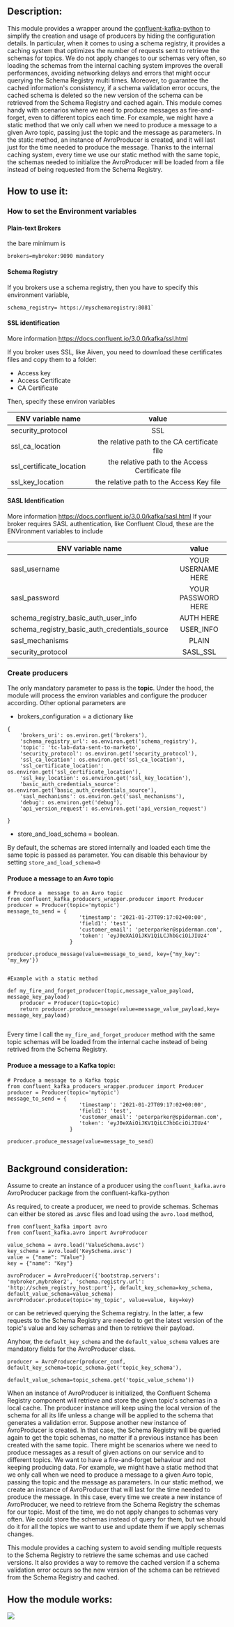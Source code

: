 
## Description:

This module provides a wrapper around the [confluent-kafka-python](https://github.com/confluentinc/confluent-kafka-python) 
to simplify the creation and usage of producers by hiding the configuration details. 
In particular, when it comes to using a schema registry, it provides a caching system that optimizes the number of requests sent to retrieve the schemas for topics. 
We do not apply changes to our schemas very often, so loading the schemas from the internal caching system improves the overall performances, avoiding networking delays and errors that might occur querying the Schema Registry multi times.
Moreover, to guarantee the cached information's consistency, if a schema validation error occurs, the cached schema is deleted so the new version of the schema can be retrieved from the Schema Registry and cached again.
This module comes handy with scenarios where we need to produce messages as fire-and-forget, even to different topics each time. 
For example, we might have a static method that we only call when we need to produce a message to a given Avro topic, passing just the topic and the message as parameters. In the static method, an instance of AvroProducer is created, and it will last just for the time needed to produce the message. Thanks to the internal caching system, every time we use our static method with the same topic, the schemas needed to initialize the AvroProducer will be loaded from a file instead of being requested from the Schema Registry. 

## How to use it:

### How to set the Environment variables

#### Plain-text Brokers

the bare minimum is 

```
brokers=mybroker:9090 mandatory
```

#### Schema Registry

If you brokers use a schema registry, then you have to specify this environment variable,

```
schema_registry= https://myschemaregistry:8081`
```

#### SSL identification

More information https://docs.confluent.io/3.0.0/kafka/ssl.html

If you broker uses SSL, like Aiven, you need to download these certificates files and copy them to a folder: 

* Access key 
* Access Certificate
* CA Certificate

Then, specify these environ variables





| ENV variable name        |                       value                      |
|--------------------------|:------------------------------------------------:|
| security_protocol         | SSL                                              |
| ssl\_ca_location          | the relative path to the CA certificate file     |
| ssl\_certificate_location | the relative path to the Access Certificate file |
| ssl\_key_location         | the relative path to the Access Key file         |



#### SASL Identification

More information https://docs.confluent.io/3.0.0/kafka/sasl.html
If your broker requires SASL authentication, like Confluent Cloud,  these are the ENVironment variables to include


| ENV variable name                                 |        value       |
|---------------------------------------------------|:------------------:|
| sasl_username                                     | YOUR USERNAME HERE |
| sasl_password                                     | YOUR PASSWORD HERE |
| schema\_registry\_basic\_auth\_user_info          | AUTH HERE          |
| schema\_registry\_basic\_auth\_credentials_source | USER_INFO          |
| sasl_mechanisms                                   | PLAIN              |
| security_protocol                                 | SASL_SSL           |




### Create producers

The only mandatory parameter to pass is the **topic**. Under the hood, the module will process the environ variables and configure the producer according. 
Other optional parameters are 

* brokers_configuration = a dictionary like 

```
{
    'brokers_uri': os.environ.get('brokers'),
    'schema_registry_url': os.environ.get('schema_registry'),
    'topic': 'tc-lab-data-sent-to-marketo',
    'security_protocol': os.environ.get('security_protocol'),
    'ssl_ca_location': os.environ.get('ssl_ca_location'),
    'ssl_certificate_location': os.environ.get('ssl_certificate_location'),
    'ssl_key_location': os.environ.get('ssl_key_location'),
    'basic_auth_credentials_source': os.environ.get('basic_auth_credentials_source'),
    'sasl_mechanisms': os.environ.get('sasl_mechanisms'),
    'debug': os.environ.get('debug'),
    'api_version_request': os.environ.get('api_version_request')

}
```
* store\_and_load\_schema = boolean. 

By default, the schemas are stored internally and loaded each time the same topic is passed as parameter. You can disable this behaviour by setting `store_and_load_schema=0`


#### Produce a message to an Avro topic


```
# Produce a  message to an Avro topic
from confluent_kafka_producers_wrapper.producer import Producer
producer = Producer(topic='mytopic')
message_to_send = {    
                       'timestamp': '2021-01-27T09:17:02+00:00',
                       'field1': 'test',
                       'customer_email': 'peterparker@spiderman.com',
                       'token': 'eyJ0eXAiOiJKV1QiLCJhbGciOiJIUz4'
                    }

producer.produce_message(value=message_to_send, key={"my_key": 'my_key'})


```


```
#Example with a static method 

def my_fire_and_forget_producer(topic,message_value_payload, message_key_payload)
    producer = Producer(topic=topic)
    return producer.produce_message(value=message_value_payload,key= message_key_payload)
    
```

Every time I call the `my_fire_and_forget_producer` method with the same topic schemas will be loaded from the internal cache instead of being retrived from the Schema Registry.

#### Produce a  message to a Kafka topic:

```
# Produce a message to a Kafka topic
from confluent_kafka_producers_wrapper.producer import Producer
producer = Producer(topic='mytopic')
message_to_send = {    
                       'timestamp': '2021-01-27T09:17:02+00:00',
                       'field1': 'test',
                       'customer_email': 'peterparker@spiderman.com',
                       'token': 'eyJ0eXAiOiJKV1QiLCJhbGciOiJIUz4'
                    }

producer.produce_message(value=message_to_send)


```




## Background consideration:

Assume to create an instance of a producer using the `confluent_kafka.avro` AvroProducer package from the confluent-kafka-python

As required, to create a producer, we need to provide schemas. 
Schemas can either be stored as .avsc files and load using the  `avro.load` method, 

```
from confluent_kafka import avro 
from confluent_kafka.avro import AvroProducer

value_schema = avro.load('ValueSchema.avsc')
key_schema = avro.load('KeySchema.avsc')
value = {"name": "Value"}
key = {"name": "Key"}

avroProducer = AvroProducer({'bootstrap.servers': 'mybroker,mybroker2', 'schema.registry.url': 'http://schem_registry_host:port'}, default_key_schema=key_schema, default_value_schema=value_schema)
avroProducer.produce(topic='my_topic', value=value, key=key)
```

or can be retrieved querying the Schema registry. In the latter, a few requests to the Schema Registry are needed to get the latest version of the topic's value and key schemas and then to retrieve their payload.

Anyhow, the `default_key_schema` and the `default_value_schema` values are mandatory fields for the AvroProducer class.

```
producer = AvroProducer(producer_conf, default_key_schema=topic_schema.get('topic_key_schema'),
                    default_value_schema=topic_schema.get('topic_value_schema'))
```

When an instance of AvroProducer is initialized, the Confluent Schema Registry component will retrieve and store the given topic's schemas in a local cache. The producer instance will keep using the local version of the schema for all its life unless a change will be applied to the schema that generates a validation error. 
Suppose another new instance of AvroProducer is created. In that case, the Schema Registry will be queried again to get the topic schemas, no matter if a previous instance has been created with the same topic.
There might be scenarios where we need to produce messages as a result of given actions on our service and to different topics. We want to have a  fire-and-forget behaviour and not keeping producing data. 
For example, we might have a static method that we only call when we need to produce a message to a given Avro topic, passing the topic and the message as parameters. In our static method, we create an instance of AvroProducer that will last for the time needed to produce the message. In this case, every time we create a new instance of AvroProducer, we need to retrieve from the Schema Registry the schemas for our topic. 
Most of the time, we do not apply changes to schemas very often. We could store the schemas instead of query for them, but we should do it for all the topics we want to use and update them if we apply schemas changes. 

This module provides a caching system to avoid sending multiple requests to the Schema Registry to retrieve the same schemas and use cached versions. It also provides a way to remove the cached version if a schema validation error occurs so the new version of the schema can be retrieved from the Schema Registry and cached.


## How the module works: 

![](kafka_producer_init.png)


 



 



